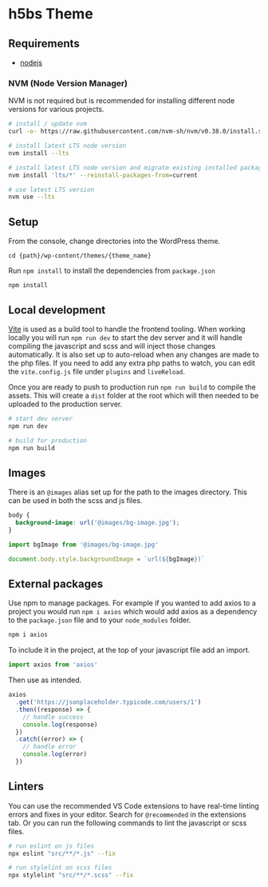 # h5bs Theme
## Requirements

- [nodejs](https://nodejs.org/en/)

### NVM (Node Version Manager)

NVM is not required but is recommended for installing different node versions for various projects.

```bash
# install / update nvm
curl -o- https://raw.githubusercontent.com/nvm-sh/nvm/v0.38.0/install.sh | bash

# install latest LTS node version
nvm install --lts

# install latest LTS node version and migrate existing installed packages
nvm install 'lts/*' --reinstall-packages-from=current

# use latest LTS version
nvm use --lts
```

## Setup

From the console, change directories into the WordPress theme.

```
cd {path}/wp-content/themes/{theme_name}
```

Run `npm install` to install the dependencies from `package.json`

```
npm install
```

## Local development

[Vite](https://vitejs.dev/) is used as a build tool to handle the frontend tooling. When working locally you will run
`npm run dev` to start the dev server and it will handle compiling the javascript and scss and will inject those changes
automatically. It is also set up to auto-reload when any changes are made to the php files. If you need to add any 
extra php paths to watch, you can edit the `vite.config.js` file under `plugins` and `liveReload`.

Once you are ready to push to production run `npm run build` to compile the assets. This will create a `dist` folder at
the root which will then needed to be uploaded to the production server.

```bash
# start dev server
npm run dev

# build for production
npm run build
```

## Images

There is an `@images` alias set up for the path to the images directory. This can be used in both the scss and js files.

```scss
body {
  background-image: url('@images/bg-image.jpg');
}
```

```js
import bgImage from '@images/bg-image.jpg'

document.body.style.backgroundImage = `url(${bgImage})`
```

## External packages

Use npm to manage packages. For example if you wanted to add axios to a project you would run `npm i axios` which
would add axios as a dependency to the `package.json` file and to your `node_modules` folder.

```bash
npm i axios
```

To include it in the project, at the top of your javascript file add an import.

```js
import axios from 'axios'
```

Then use as intended.

```js
axios
  .get('https://jsonplaceholder.typicode.com/users/1')
  .then((response) => {
    // handle success
    console.log(response)
  })
  .catch((error) => {
    // handle error
    console.log(error)
  })
```

## Linters

You can use the recommended VS Code extensions to have real-time linting errors and fixes in your editor. Search for
`@recommended` in the extensions tab. Or you can run the following commands to lint the javascript or scss files.

```bash
# run eslint on js files
npx eslint "src/**/*.js" --fix

# run stylelint on scss files
npx stylelint "src/**/*.scss" --fix
```
